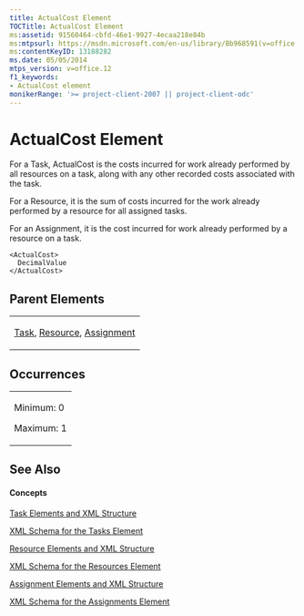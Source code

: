```yaml
---
title: ActualCost Element
TOCTitle: ActualCost Element
ms:assetid: 91560464-cbfd-46e1-9927-4ecaa218e84b
ms:mtpsurl: https://msdn.microsoft.com/en-us/library/Bb968591(v=office.12)
ms:contentKeyID: 13188282
ms.date: 05/05/2014
mtps_version: v=office.12
f1_keywords:
- ActualCost element
monikerRange: '>= project-client-2007 || project-client-odc'
---
```


# ActualCost Element




For a Task, ActualCost is the costs incurred for work already performed by all resources on a task, along with any other recorded costs associated with the task.

For a Resource, it is the sum of costs incurred for the work already performed by a resource for all assigned tasks.

For an Assignment, it is the cost incurred for work already performed by a resource on a task.

    <ActualCost>
      DecimalValue
    </ActualCost>

## Parent Elements

<table>
<colgroup>
<col style="width: 100%" />
</colgroup>
<tbody>
<tr class="odd">
<td><p><a href="bb968487(v=office.12).md">Task</a>, <a href="bb968715(v=office.12).md">Resource</a>, <a href="bb968611(v=office.12).md">Assignment</a></p></td>
</tr>
</tbody>
</table>

## Occurrences

<table>
<colgroup>
<col style="width: 100%" />
</colgroup>
<tbody>
<tr class="odd">
<td><p>Minimum: 0</p>
<p>Maximum: 1</p></td>
</tr>
</tbody>
</table>

## See Also

#### Concepts

[Task Elements and XML Structure](bb968475\(v=office.12\).md)

[XML Schema for the Tasks Element](bb968415\(v=office.12\).md)

[Resource Elements and XML Structure](bb968445\(v=office.12\).md)

[XML Schema for the Resources Element](bb968511\(v=office.12\).md)

[Assignment Elements and XML Structure](bb968738\(v=office.12\).md)

[XML Schema for the Assignments Element](bb968414\(v=office.12\).md)

